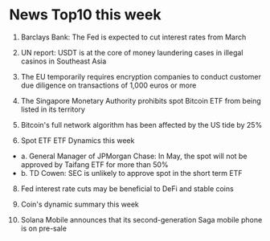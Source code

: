 # News Top10 this week

1. Barclays Bank: The Fed is expected to cut interest rates from March

2. UN report: USDT is at the core of money laundering cases in illegal casinos in Southeast Asia

3. The EU temporarily requires encryption companies to conduct customer due diligence on transactions of 1,000 euros or more

4. The Singapore Monetary Authority prohibits spot Bitcoin ETF from being listed in its territory

5. Bitcoin's full network algorithm has been affected by the US tide by 25%

6. Spot ETF ETF Dynamics this week
- a. General Manager of JPMorgan Chase: In May, the spot will not be approved by Taifang ETF for more than 50%
- b. TD Cowen: SEC is unlikely to approve spot in the short term ETF

8. Fed interest rate cuts may be beneficial to DeFi and stable coins

9. Coin's dynamic summary this week

10. Solana Mobile announces that its second-generation Saga mobile phone is on pre-sale
